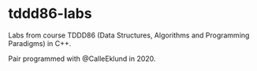 # tddd86-labs
Labs from course TDDD86 (Data Structures, Algorithms and Programming Paradigms) in C++.

Pair programmed with @CalleEklund in 2020.
